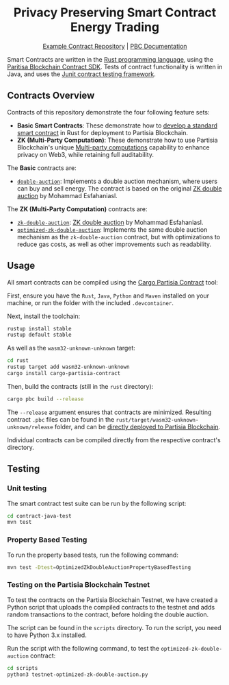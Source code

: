 <div align="center">

# Privacy Preserving Smart Contract Energy Trading

[Example Contract Repository](https://gitlab.com/partisiablockchain/language/example-contracts)
| [PBC Documentation](https://partisiablockchain.gitlab.io/documentation/)

</div>

Smart Contracts are written in the [Rust programming
language](https://rust-lang.org/), using the [Paritisa Blockchain Contract
SDK](https://gitlab.com/partisiablockchain/language/contract-sdk/). Tests of contract
functionality is written in Java, and uses the
[Junit contract testing framework](https://gitlab.com/partisiablockchain/language/junit-contract-test/).

## Contracts Overview

Contracts of this repository demonstrate the four following feature sets:

- **Basic Smart Contracts**: These demonstrate how to [develop a standard smart
  contract](https://partisiablockchain.gitlab.io/documentation/smart-contracts/introduction-to-smart-contracts.html)
  in Rust for deployment to Partisia Blockchain.
- **ZK (Multi-Party Computation)**: These demonstrate how to use Partisia
  Blockchain's unique [Multi-party
  computations](https://partisiablockchain.gitlab.io/documentation/smart-contracts/zk-smart-contracts/zk-smart-contracts.html)
  capability to enhance privacy on Web3, while retaining full auditability.

The **Basic** contracts are:

- [`double-auction`](./rust/double-auction): Implements a double auction
  mechanism, where users can buy and sell energy. The contract is based
  on the original [ZK double auction](https://github.com/Fontex5/Thesis-Project-MPC-Energy-Trading) 
  by Mohammad Esfahaniasl.

The **ZK (Multi-Party Computation)** contracts are:

- [`zk-double-auction`](./rust/zk-double-auction): [ZK double auction](https://github.com/Fontex5/Thesis-Project-MPC-Energy-Trading) 
  by Mohammad Esfahaniasl.
- [`optimized-zk-double-auction`](./rust/optimized-zk-double-auction): Implements the same
  double auction mechanism as the `zk-double-auction` contract, but with
  optimizations to reduce gas costs, as well as other improvements such as readability.

## Usage

All smart contracts can be compiled using the [Cargo Partisia Contract](https://gitlab.com/partisiablockchain/language/cargo-partisia-contract) tool:

First, ensure you have the `Rust`, `Java`, `Python` and `Maven` installed on your machine, or
run the folder with the included `.devcontainer`.

Next, install the toolchain:
```bash
rustup install stable
rustup default stable
```
As well as the `wasm32-unknown-unknown` target:
```bash
cd rust 
rustup target add wasm32-unknown-unknown 
cargo install cargo-partisia-contract
```
Then, build the contracts (still in the `rust` directory):
```bash
cargo pbc build --release
```

The `--release` argument ensures that contracts are minimized. Resulting
contract `.pbc` files can be found in the `rust/target/wasm32-unknown-unknown/release` folder, and can be
 [directly deployed to Partisia Blockchain](https://partisiablockchain.gitlab.io/documentation/smart-contracts/compile-and-deploy-contracts.html).

Individual contracts can be compiled directly from the respective contract's
directory.

## Testing

### Unit testing

The smart contract test suite can be run by the following script:

```bash
cd contract-java-test 
mvn test
```

### Property Based Testing

To run the property based tests, run the following command:

```bash
mvn test -Dtest=OptimizedZkDoubleAuctionPropertyBasedTesting
```

### Testing on the Partisia Blockchain Testnet

To test the contracts on the Partisia Blockchain Testnet, we have created a Python script that uploads the
compiled contracts to the testnet and adds random transactions to the contract, before holding the double
auction.

The script can be found in the `scripts` directory. To run the script, you need to have Python 3.x installed.

Run the script with the following command, to test the `optimized-zk-double-auction` contract:

```bash
cd scripts 
python3 testnet-optimized-zk-double-auction.py
```
